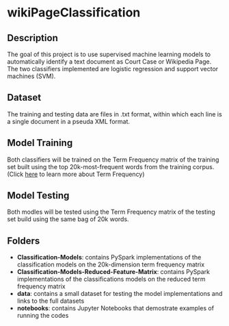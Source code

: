 # wikiPageClassification  

## Description

The goal of this project is to use supervised machine learning models to automatically identify a text document as Court Case or Wikipedia Page. The two classifiers implemented are logistic regression and support vector machines (SVM). 

## Dataset

The training and testing data are files in .txt format, within which each line is a single document in a pseuda XML format. 

## Model Training

Both classifiers will be trained on the Term Frequency matrix of the training set built using the top 20k-most-frequent words from the training corpus. 
(Click [here](https://en.wikipedia.org/wiki/Tf%E2%80%93idf) to learn more about Term Frequency)

## Model Testing

Both modles will be tested using the Term Frequency matrix of the testing set build using the same bag of 20k words. 


## Folders

* __Classification-Models__: contains PySpark implementations of the classification models on the 20k-dimension term frequency matrix
* __Classification-Models-Reduced-Feature-Matrix__: contains PySpark implementations of the classifications models on the reduced term frequency matrix
* __data__: contains a small dataset for testing the model implementations and links to the full datasets
* __notebooks__: contains Jupyter Notebooks that demostrate examples of running the codes
